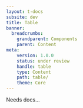 ```yaml
---
layout: t-docs
subsite: dev
title: Table
banner:
  breadcrumbs:
    grandparent: Components
    parent: Content
meta:
    version: 1.0.0
    status: under review
    handle: table
    type: Content
    path: table/
    theme: Core
---
```


Needs docs...
